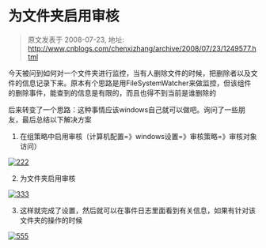 # 为文件夹启用审核 
> 原文发表于 2008-07-23, 地址: http://www.cnblogs.com/chenxizhang/archive/2008/07/23/1249577.html 


今天被问到如何对一个文件夹进行监控，当有人删除文件的时候，把删除者以及文件的信息记录下来。原本有个思路是用FileSystemWatcher来做监控，但该组件的删除事件，能查到的信息是有限的，而且也得不到当前是谁删除的

 后来转变了一个思路：这种事情应该windows自己就可以做吧。询问了一些朋友，最后总结以下解决方案

 1. 在组策略中启用审核（计算机配置=》windows设置=》审核策略=》审核对象访问）

 [![222](http://www.cnblogs.com/images/cnblogs_com/chenxizhang/WindowsLiveWriter/1c5243e56305_8966/222_thumb.png)](http://www.cnblogs.com/images/cnblogs_com/chenxizhang/WindowsLiveWriter/1c5243e56305_8966/222_2.png) 

 2. 为文件夹启用审核

 [![333](http://www.cnblogs.com/images/cnblogs_com/chenxizhang/WindowsLiveWriter/1c5243e56305_8966/333_thumb.png)](http://www.cnblogs.com/images/cnblogs_com/chenxizhang/WindowsLiveWriter/1c5243e56305_8966/333_2.png) 

 3. 这样就完成了设置，然后就可以在事件日志里面看到有关信息，如果有针对该文件夹的操作的时候

 [![555](http://www.cnblogs.com/images/cnblogs_com/chenxizhang/WindowsLiveWriter/1c5243e56305_8966/555_thumb.png)](http://www.cnblogs.com/images/cnblogs_com/chenxizhang/WindowsLiveWriter/1c5243e56305_8966/555_2.png)

